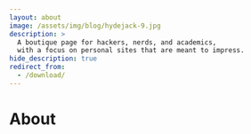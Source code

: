 ```yaml
---
layout: about
image: /assets/img/blog/hydejack-9.jpg
description: >
  A boutique page for hackers, nerds, and academics,
  with a focus on personal sites that are meant to impress.
hide_description: true
redirect_from:
  - /download/
---
```


# About

<!--author-->
